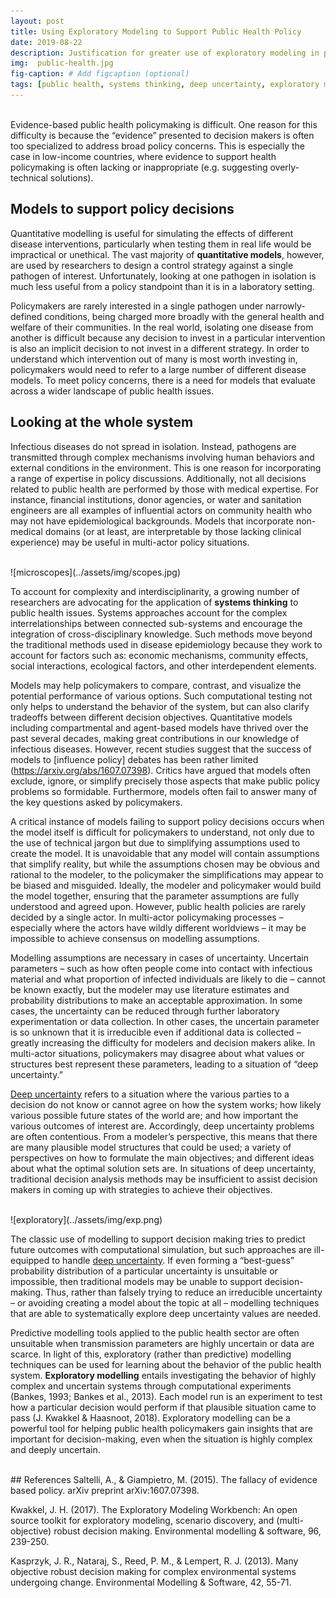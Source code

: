 ```yaml
---
layout: post
title: Using Exploratory Modeling to Support Public Health Policy
date: 2019-08-22
description: Justification for greater use of exploratory modeling in public health policymaking.
img:  public-health.jpg
fig-caption: # Add figcaption (optional)
tags: [public health, systems thinking, deep uncertainty, exploratory modeling, multi-disease modeling]
---
```

<br>
Evidence-based public health policymaking is difficult. One reason for this difficulty is because the “evidence” presented to decision makers is often too specialized to address broad policy concerns. This is especially the case in low-income countries, where evidence to support health policymaking is often lacking or inappropriate (e.g. suggesting overly-technical solutions).

## Models to support policy decisions
Quantitative modelling is useful for simulating the effects of different disease interventions, particularly when testing them in real life would be impractical or unethical. The vast majority of **quantitative models**, however, are used by researchers to design a control strategy against a single pathogen of interest. Unfortunately, looking at one pathogen in isolation is much less useful from a policy standpoint than it is in a laboratory setting.

Policymakers are rarely interested in a single pathogen under narrowly-defined conditions, being charged more broadly with the general health and welfare of their communities. In the real world, isolating one disease from another is difficult because any decision to invest in a particular intervention is also an implicit decision to not invest in a different strategy. In order to understand which intervention out of many is most worth investing in, policymakers would need to refer to a large number of different disease models. To meet policy concerns, there is a need for models that evaluate across a wider landscape of public health issues.

## Looking at the whole system
Infectious diseases do not spread in isolation. Instead, pathogens are transmitted through complex mechanisms involving human behaviors and external conditions in the environment. This is one reason for incorporating a range of expertise in policy discussions. Additionally, not all decisions related to public health are performed by those with medical expertise. For instance, financial institutions, donor agencies, or water and sanitation engineers are all examples of influential actors on community health who may not have epidemiological backgrounds. Models that incorporate non-medical domains (or at least, are interpretable by those lacking clinical experience) may be useful in multi-actor policy situations.

<br>
![microscopes](../assets/img/scopes.jpg)
<br>

To account for complexity and interdisciplinarity, a growing number of researchers are advocating for the application of **systems thinking** to public health issues. Systems approaches account for the complex interrelationships between connected sub-systems and encourage the integration of cross-disciplinary knowledge. Such methods move beyond the traditional methods used in disease epidemiology because they work to account for factors such as: economic mechanisms, community effects, social interactions, ecological factors, and other interdependent elements.

Models may help policymakers to compare, contrast, and visualize the potential performance of various options. Such computational testing not only helps to understand the behavior of the system, but can also clarify tradeoffs between different decision objectives. Quantitative models including compartmental and agent-based models have thrived over the past several decades, making great contributions in our knowledge of infectious diseases. However, recent studies suggest that the success of models to [influence policy] debates has been rather limited (https://arxiv.org/abs/1607.07398). Critics have argued that models often exclude, ignore, or simplify precisely those aspects that make public policy problems so formidable. Furthermore, models often fail to answer many of the key questions asked by policymakers.

A critical instance of models failing to support policy decisions occurs when the model itself is difficult for policymakers to understand, not only due to the use of technical jargon but due to simplifying assumptions used to create the model. It is unavoidable that any model will contain assumptions that simplify reality, but while the assumptions chosen may be obvious and rational to the modeler, to the policymaker the simplifications may appear to be biased and misguided. Ideally, the modeler and policymaker would build the model together, ensuring that the parameter assumptions are fully understood and agreed upon. However, public health policies are rarely decided by a single actor. In multi-actor policymaking processes – especially where the actors have wildly different worldviews – it may be impossible to achieve consensus on modelling assumptions.

Modelling assumptions are necessary in cases of uncertainty. Uncertain parameters – such as how often people come into contact with infectious material and what proportion of infected individuals are likely to die – cannot be known exactly, but the modeler may use literature estimates and probability distributions to make an acceptable approximation. In some cases, the uncertainty can be reduced through further laboratory experimentation or data collection. In other cases, the uncertain parameter is so unknown that it is irreducible even if additional data is collected – greatly increasing the difficulty for modelers and decision makers alike. In multi-actor situations, policymakers may disagree about what values or structures best represent these parameters, leading to a situation of “deep uncertainty.”

[Deep uncertainty](https://www.sciencedirect.com/science/article/pii/S1364815212003131) refers to a situation where the various parties to a decision do not know or cannot agree on how the system works; how likely various possible future states of the world are; and how important the various outcomes of interest are. Accordingly, deep uncertainty problems are often contentious. From a  modeler’s perspective, this means that there are many plausible model structures that could be used; a variety of perspectives on how to formulate the main objectives; and different ideas about what the optimal solution sets are. In situations of deep uncertainty, traditional decision analysis methods may be insufficient to assist decision makers in coming up with strategies to achieve their objectives.

<br>
![exploratory](../assets/img/exp.png)
<br>

The classic use of modelling to support decision making tries to predict future outcomes with computational simulation, but such approaches are ill-equipped to handle [deep uncertainty](https://www.sciencedirect.com/science/article/pii/S1364815217301251). If even forming a “best-guess” probability distribution of a particular uncertainty is unsuitable or impossible, then traditional models may be unable to support decision-making. Thus, rather than falsely trying to reduce an irreducible uncertainty – or avoiding creating a model about the topic at all – modelling techniques that are able to systematically explore deep uncertainty values are needed.

Predictive modelling tools applied to the public health sector are often unsuitable when transmission parameters are highly uncertain or data are scarce. In light of this, exploratory (rather than predictive) modelling techniques can be used for learning about the behavior of the public health system. **Exploratory modelling** entails investigating the behavior of highly complex and uncertain systems through computational experiments (Bankes, 1993; Bankes et al., 2013). Each model run is an experiment to test how a particular decision would perform if that plausible situation came to pass (J. Kwakkel & Haasnoot, 2018). Exploratory modelling can be a powerful tool for helping public health policymakers gain insights that are important for decision-making, even when the situation is highly complex and deeply uncertain.


<br>
## References
Saltelli, A., & Giampietro, M. (2015). The fallacy of evidence based policy. arXiv preprint arXiv:1607.07398.

Kwakkel, J. H. (2017). The Exploratory Modeling Workbench: An open source toolkit for exploratory modeling, scenario discovery, and (multi-objective) robust decision making. Environmental modelling & software, 96, 239-250.

Kasprzyk, J. R., Nataraj, S., Reed, P. M., & Lempert, R. J. (2013). Many objective robust decision making for complex environmental systems undergoing change. Environmental Modelling & Software, 42, 55-71.
